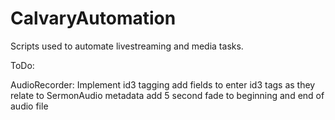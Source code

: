 # CalvaryAutomation
Scripts used to automate livestreaming and media tasks.

ToDo:

AudioRecorder:
    Implement id3 tagging
    add fields to enter id3 tags as they relate to SermonAudio metadata
    add 5 second fade to beginning and end of audio file
